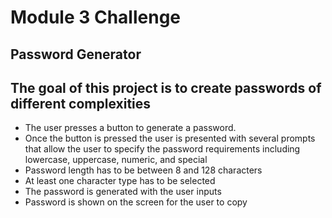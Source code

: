# Module 3 Challenge

## Password Generator

## The goal of this project is to create passwords of different complexities
- The user presses a button to generate a password.
- Once the button is pressed the user is presented with several prompts that allow the user to specify the password requirements including lowercase, uppercase, numeric, and special
- Password length has to be between 8 and 128 characters
- At least one character type has to be selected
- The password is generated with the user inputs
- Password is shown on the screen for the user to copy


